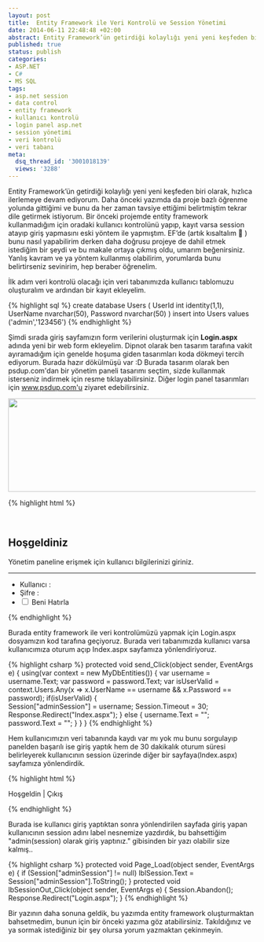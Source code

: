 ```yaml
---
layout: post
title:  Entity Framework ile Veri Kontrolü ve Session Yönetimi
date: 2014-06-11 22:48:48 +02:00
abstract: Entity Framework’ün getirdiği kolaylığı yeni yeni keşfeden biri olarak, hızlıca ilerlemeye devam ediyorum. Daha önceki yazımda da proje bazlı öğrenme yolunda gittiğimi...
published: true
status: publish
categories:
- ASP.NET
- C#
- MS SQL
tags:
- asp.net session
- data control
- entity framework
- kullanıcı kontrolü
- login panel asp.net
- session yönetimi
- veri kontrolü
- veri tabanı
meta:
  dsq_thread_id: '3001018139'
  views: '3288'
---
```


Entity Framework’ün getirdiği kolaylığı yeni yeni keşfeden biri olarak, hızlıca ilerlemeye devam ediyorum. Daha önceki yazımda da proje bazlı öğrenme yolunda gittiğimi ve bunu da her zaman tavsiye ettiğimi belirtmiştim tekrar dile getirmek istiyorum. Bir önceki projemde entity framework kullanmadığım için oradaki kullanıcı kontrolünü yapıp, kayıt varsa session atayıp giriş yapmasını eski yöntem ile yapmıştım. EF’de (artık kısaltalım 🙂 ) bunu nasıl yapabilirim derken daha doğrusu projeye de dahil etmek istediğim bir şeydi ve bu makale ortaya çıkmış oldu, umarım beğenirsiniz. Yanlış kavram ve ya yöntem kullanmış olabilirim, yorumlarda bunu belirtirseniz sevinirim, hep beraber öğrenelim.

İlk adım veri kontrolü olacağı için veri tabanımızda kullanıcı tablomuzu oluşturalım ve ardından bir kayıt ekleyelim.

{% highlight sql %}
create database Users
(
  UserId int identity(1,1),
  UserName nvarchar(50),
  Password nvarchar(50)
)
insert into Users values ('admin','123456')
{% endhighlight %}

Şimdi sırada giriş sayfamızın form verilerini oluşturmak için **Login.aspx** adında yeni bir web form ekleyelim. Dipnot olarak ben tasarım tarafına vakit ayıramadığım için genelde hoşuma giden tasarımları koda dökmeyi tercih ediyorum. Burada hazır dökülmüşü var :D Burada tasarım olarak ben psdup.com'dan bir yönetim paneli tasarımı seçtim, sizde kullanmak isterseniz indirmek için resme tıklayabilirsiniz. Diğer login panel tasarımları için www.psdup.com'u ziyaret edebilirsiniz.

<img class="alignnone" src="{{ site.baseurl }}/assets/yonetici-girisi-klasik.jpg" alt="" width="580" height="190" />

{% highlight html %}
<html lang="tr">
<head runat="server">
 <title>Uykusuz Adam</title>
 <link rel="stylesheet" href="~/css/main.css" type="text/css"><br />
 <script src="https://ajax.googleapis.com/ajax/libs/jquery/1.7.1/jquery.min.js" language="javascript"></script>
 <script type="text/javascript">
  $(document).ready(function () {
    $("#remember").change(function () {
      if ($(this).is(":checked")) {
        $(".check label").addClass("true");
      }
      else {
        $(".check label").removeClass("true");
      }
    });
 });
 </script>
</head>
<body>
 <form id="form1" runat="server">
  <div id="container">
    <div class="panel">
      <h2>Hoşgeldiniz</h2>
        <p>Yönetim paneline erişmek için kullanıcı bilgilerinizi giriniz.</p>
        <hr />
        <ul class="login">
          <li class="text">
            <label for="username">Kullanıcı :</label><asp:TextBox ID="username" runat="server" tabindex="0" type="text" />
          </li>
          <li class="text">
            <label for="password">Şifre :</label><asp:TextBox ID="password" runat="server" tabindex="1" type="password" />
          </li>
          <li class="send">
            <div class="check">
              <input runat="server" id="remember" type="checkbox" />
              <label for="remember">Beni Hatırla</label>
            </div>
            <asp:Button ID="send" runat="server" onclick="send_Click"></asp:Button>
          </li>
        </ul>
      </div>
    </div>
 </form>
</body>
</html>
{% endhighlight %}

Burada entity framework ile veri kontrolümüzü yapmak için Login.aspx dosyamızın kod tarafına geçiyoruz. Burada veri tabanımızda kullanıcı varsa kullanıcımıza oturum açıp Index.aspx sayfamıza yönlendiriyoruz.

{% highlight csharp %}
protected void send_Click(object sender, EventArgs e)
{
    using(var context = new MyDbEntities())
    {
        var username = username.Text;
        var password = password.Text;
        var isUserValid = context.Users.Any(x => x.UserName == username && x.Password == password);
        if(isUserValid)
        {      
            Session["adminSession"] = username;
            Session.Timeout = 30;
            Response.Redirect("Index.aspx"); 
        }
        else
        {
            username.Text = "";
            password.Text = "";
        }
    }
}
{% endhighlight %}

Hem kullanıcımızın veri tabanında kaydı var mı yok mu bunu sorgulayıp panelden başarılı ise giriş yaptık hem de 30 dakikalık oturum süresi belirleyerek kullanıcının session üzerinde diğer bir sayfaya(Index.aspx) sayfamıza yönlendirdik.

{% highlight html %}
<html lang="tr">
<head runat="server">
 <title>Login Panel</title>
</head>
<body>
  <form id="form1" runat="server">
    <div id="container">
      <p>Hoşgeldin <asp:Label ID="lblSession" runat="server"></asp:Label> | <asp:LinkButton ID="lbSessionOut" runat="server" OnClick="lbSessionOut_Click">Çıkış</asp:LinkButton></p>
    </div>
  </form>
</body>
</html>
{% endhighlight %}

Burada ise kullanıcı giriş yaptıktan sonra yönlendirilen sayfada giriş yapan kullanıcının session adını label nesnemize yazdırdık, bu bahsettiğim "admin(session) olarak giriş yaptınız." gibisinden bir yazı olabilir size kalmış..

{% highlight csharp %}
protected void Page_Load(object sender, EventArgs e)
{
  if (Session["adminSession"] != null)
    lblSession.Text = Session["adminSession"].ToString();
}
protected void lbSessionOut_Click(object sender, EventArgs e)
{
  Session.Abandon();
  Response.Redirect("Login.aspx");
}
{% endhighlight %}

Bir yazının daha sonuna geldik, bu yazımda entity framework oluşturmaktan bahsetmedim, bunun için bir önceki yazıma göz atabilirsiniz. Takıldığınız ve ya sormak istediğiniz bir şey olursa yorum yazmaktan çekinmeyin.
